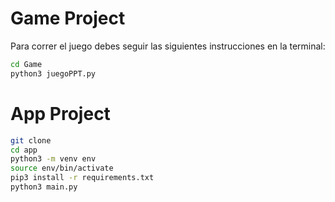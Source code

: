 # Game Project

Para correr el juego debes seguir las siguientes instrucciones en la terminal:

```sh
cd Game
python3 juegoPPT.py
```


# App Project

```sh
git clone
cd app
python3 -m venv env
source env/bin/activate
pip3 install -r requirements.txt
python3 main.py
```
